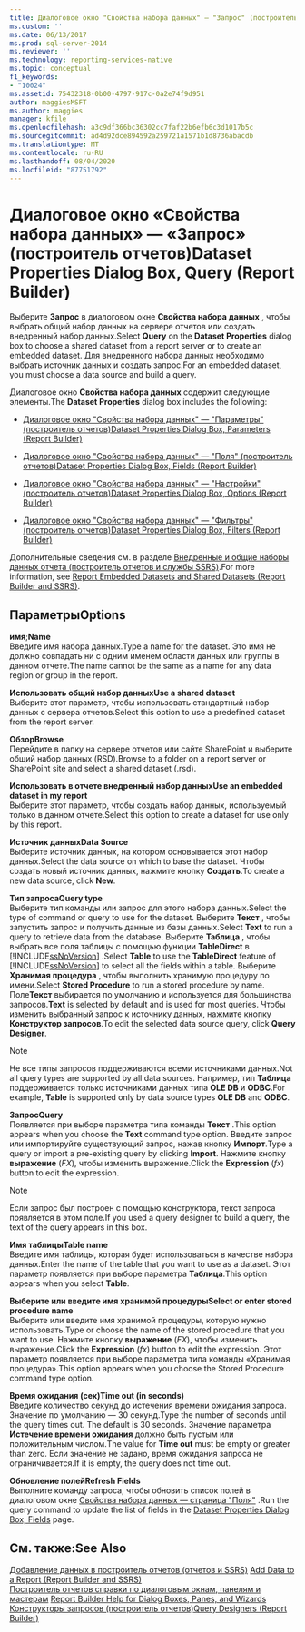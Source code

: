 ```yaml
---
title: Диалоговое окно "Свойства набора данных" — "Запрос" (построитель отчетов) | Документация Майкрософт
ms.custom: ''
ms.date: 06/13/2017
ms.prod: sql-server-2014
ms.reviewer: ''
ms.technology: reporting-services-native
ms.topic: conceptual
f1_keywords:
- "10024"
ms.assetid: 75432318-0b00-4797-917c-0a2e74f9d951
author: maggiesMSFT
ms.author: maggies
manager: kfile
ms.openlocfilehash: a3c9df366bc36302cc7faf22b6efb6c3d1017b5c
ms.sourcegitcommit: ad4d92dce894592a259721a1571b1d8736abacdb
ms.translationtype: MT
ms.contentlocale: ru-RU
ms.lasthandoff: 08/04/2020
ms.locfileid: "87751792"
---
```

# <a name="dataset-properties-dialog-box-query-report-builder"></a><span data-ttu-id="624fa-102">Диалоговое окно «Свойства набора данных» — «Запрос» (построитель отчетов)</span><span class="sxs-lookup"><span data-stu-id="624fa-102">Dataset Properties Dialog Box, Query (Report Builder)</span></span>
  <span data-ttu-id="624fa-103">Выберите **Запрос** в диалоговом окне **Свойства набора данных** , чтобы выбрать общий набор данных на сервере отчетов или создать внедренный набор данных.</span><span class="sxs-lookup"><span data-stu-id="624fa-103">Select **Query** on the **Dataset Properties** dialog box to choose a shared dataset from a report server or to create an embedded dataset.</span></span> <span data-ttu-id="624fa-104">Для внедренного набора данных необходимо выбрать источник данных и создать запрос.</span><span class="sxs-lookup"><span data-stu-id="624fa-104">For an embedded dataset, you must choose a data source and build a query.</span></span>  
  
 <span data-ttu-id="624fa-105">Диалоговое окно **Свойства набора данных** содержит следующие элементы.</span><span class="sxs-lookup"><span data-stu-id="624fa-105">The **Dataset Properties** dialog box includes the following:</span></span>  
  
-   [<span data-ttu-id="624fa-106">Диалоговое окно "Свойства набора данных" — "Параметры" (построитель отчетов)</span><span class="sxs-lookup"><span data-stu-id="624fa-106">Dataset Properties Dialog Box, Parameters &#40;Report Builder&#41;</span></span>](../dataset-properties-dialog-box-parameters-report-builder.md)  
  
-   [<span data-ttu-id="624fa-107">Диалоговое окно "Свойства набора данных" — "Поля" (построитель отчетов)</span><span class="sxs-lookup"><span data-stu-id="624fa-107">Dataset Properties Dialog Box, Fields &#40;Report Builder&#41;</span></span>](../dataset-properties-dialog-box-fields-report-builder.md)  
  
-   [<span data-ttu-id="624fa-108">Диалоговое окно "Свойства набора данных" — "Настройки" (построитель отчетов)</span><span class="sxs-lookup"><span data-stu-id="624fa-108">Dataset Properties Dialog Box, Options &#40;Report Builder&#41;</span></span>](dataset-properties-dialog-box-options-report-builder.md)  
  
-   [<span data-ttu-id="624fa-109">Диалоговое окно "Свойства набора данных" — "Фильтры" (построитель отчетов)</span><span class="sxs-lookup"><span data-stu-id="624fa-109">Dataset Properties Dialog Box, Filters &#40;Report Builder&#41;</span></span>](../dataset-properties-dialog-box-filters-report-builder.md)  
  
 <span data-ttu-id="624fa-110">Дополнительные сведения см. в разделе [Внедренные и общие наборы данных отчета (построитель отчетов и службы SSRS)](report-embedded-datasets-and-shared-datasets-report-builder-and-ssrs.md).</span><span class="sxs-lookup"><span data-stu-id="624fa-110">For more information, see [Report Embedded Datasets and Shared Datasets &#40;Report Builder and SSRS&#41;](report-embedded-datasets-and-shared-datasets-report-builder-and-ssrs.md).</span></span>  
  
## <a name="options"></a><span data-ttu-id="624fa-111">Параметры</span><span class="sxs-lookup"><span data-stu-id="624fa-111">Options</span></span>  
 <span data-ttu-id="624fa-112">**имя**;</span><span class="sxs-lookup"><span data-stu-id="624fa-112">**Name**</span></span>  
 <span data-ttu-id="624fa-113">Введите имя набора данных.</span><span class="sxs-lookup"><span data-stu-id="624fa-113">Type a name for the dataset.</span></span> <span data-ttu-id="624fa-114">Это имя не должно совпадать ни с одним именем области данных или группы в данном отчете.</span><span class="sxs-lookup"><span data-stu-id="624fa-114">The name cannot be the same as a name for any data region or group in the report.</span></span>  
  
 <span data-ttu-id="624fa-115">**Использовать общий набор данных**</span><span class="sxs-lookup"><span data-stu-id="624fa-115">**Use a shared dataset**</span></span>  
 <span data-ttu-id="624fa-116">Выберите этот параметр, чтобы использовать стандартный набор данных с сервера отчетов.</span><span class="sxs-lookup"><span data-stu-id="624fa-116">Select this option to use a predefined dataset from the report server.</span></span>  
  
 <span data-ttu-id="624fa-117">**Обзор**</span><span class="sxs-lookup"><span data-stu-id="624fa-117">**Browse**</span></span>  
 <span data-ttu-id="624fa-118">Перейдите в папку на сервере отчетов или сайте SharePoint и выберите общий набор данных (RSD).</span><span class="sxs-lookup"><span data-stu-id="624fa-118">Browse to a folder on a report server or SharePoint site and select a shared dataset (.rsd).</span></span>  
  
 <span data-ttu-id="624fa-119">**Использовать в отчете внедренный набор данных**</span><span class="sxs-lookup"><span data-stu-id="624fa-119">**Use an embedded dataset in my report**</span></span>  
 <span data-ttu-id="624fa-120">Выберите этот параметр, чтобы создать набор данных, используемый только в данном отчете.</span><span class="sxs-lookup"><span data-stu-id="624fa-120">Select this option to create a dataset for use only by this report.</span></span>  
  
 <span data-ttu-id="624fa-121">**Источник данных**</span><span class="sxs-lookup"><span data-stu-id="624fa-121">**Data Source**</span></span>  
 <span data-ttu-id="624fa-122">Выберите источник данных, на котором основывается этот набор данных.</span><span class="sxs-lookup"><span data-stu-id="624fa-122">Select the data source on which to base the dataset.</span></span> <span data-ttu-id="624fa-123">Чтобы создать новый источник данных, нажмите кнопку **Создать**.</span><span class="sxs-lookup"><span data-stu-id="624fa-123">To create a new data source, click **New**.</span></span>  
  
 <span data-ttu-id="624fa-124">**Тип запроса**</span><span class="sxs-lookup"><span data-stu-id="624fa-124">**Query type**</span></span>  
 <span data-ttu-id="624fa-125">Выберите тип команды или запрос для этого набора данных.</span><span class="sxs-lookup"><span data-stu-id="624fa-125">Select the type of command or query to use for the dataset.</span></span> <span data-ttu-id="624fa-126">Выберите **Текст** , чтобы запустить запрос и получить данные из базы данных.</span><span class="sxs-lookup"><span data-stu-id="624fa-126">Select **Text** to run a query to retrieve data from the database.</span></span> <span data-ttu-id="624fa-127">Выберите **Таблица** , чтобы выбрать все поля таблицы с помощью функции **TableDirect** в [!INCLUDE[ssNoVersion](../../includes/ssnoversion-md.md)] .</span><span class="sxs-lookup"><span data-stu-id="624fa-127">Select **Table** to use the **TableDirect** feature of [!INCLUDE[ssNoVersion](../../includes/ssnoversion-md.md)] to select all the fields within a table.</span></span> <span data-ttu-id="624fa-128">Выберите **Хранимая процедура** , чтобы выполнить хранимую процедуру по имени.</span><span class="sxs-lookup"><span data-stu-id="624fa-128">Select **Stored Procedure** to run a stored procedure by name.</span></span> <span data-ttu-id="624fa-129">Поле**Текст** выбирается по умолчанию и используется для большинства запросов.</span><span class="sxs-lookup"><span data-stu-id="624fa-129">**Text** is selected by default and is used for most queries.</span></span> <span data-ttu-id="624fa-130">Чтобы изменить выбранный запрос к источнику данных, нажмите кнопку **Конструктор запросов**.</span><span class="sxs-lookup"><span data-stu-id="624fa-130">To edit the selected data source query, click **Query Designer**.</span></span>  
  
> [!NOTE]  
>  <span data-ttu-id="624fa-131">Не все типы запросов поддерживаются всеми источниками данных.</span><span class="sxs-lookup"><span data-stu-id="624fa-131">Not all query types are supported by all data sources.</span></span> <span data-ttu-id="624fa-132">Например, тип **Таблица** поддерживается только источниками данных типа **OLE DB** и **ODBC**.</span><span class="sxs-lookup"><span data-stu-id="624fa-132">For example, **Table** is supported only by data source types **OLE DB** and **ODBC**.</span></span>  
  
 <span data-ttu-id="624fa-133">**Запрос**</span><span class="sxs-lookup"><span data-stu-id="624fa-133">**Query**</span></span>  
 <span data-ttu-id="624fa-134">Появляется при выборе параметра типа команды **Текст** .</span><span class="sxs-lookup"><span data-stu-id="624fa-134">This option appears when you choose the **Text** command type option.</span></span> <span data-ttu-id="624fa-135">Введите запрос или импортируйте существующий запрос, нажав кнопку **Импорт**.</span><span class="sxs-lookup"><span data-stu-id="624fa-135">Type a query or import a pre-existing query by clicking **Import**.</span></span> <span data-ttu-id="624fa-136">Нажмите кнопку **выражение** (*FX*), чтобы изменить выражение.</span><span class="sxs-lookup"><span data-stu-id="624fa-136">Click the **Expression** (*fx*) button to edit the expression.</span></span>  
  
> [!NOTE]  
>  <span data-ttu-id="624fa-137">Если запрос был построен с помощью конструктора, текст запроса появляется в этом поле.</span><span class="sxs-lookup"><span data-stu-id="624fa-137">If you used a query designer to build a query, the text of the query appears in this box.</span></span>  
  
 <span data-ttu-id="624fa-138">**Имя таблицы**</span><span class="sxs-lookup"><span data-stu-id="624fa-138">**Table name**</span></span>  
 <span data-ttu-id="624fa-139">Введите имя таблицы, которая будет использоваться в качестве набора данных.</span><span class="sxs-lookup"><span data-stu-id="624fa-139">Enter the name of the table that you want to use as a dataset.</span></span> <span data-ttu-id="624fa-140">Этот параметр появляется при выборе параметра **Таблица**.</span><span class="sxs-lookup"><span data-stu-id="624fa-140">This option appears when you select **Table**.</span></span>  
  
 <span data-ttu-id="624fa-141">**Выберите или введите имя хранимой процедуры**</span><span class="sxs-lookup"><span data-stu-id="624fa-141">**Select or enter stored procedure name**</span></span>  
 <span data-ttu-id="624fa-142">Выберите или введите имя хранимой процедуры, которую нужно использовать.</span><span class="sxs-lookup"><span data-stu-id="624fa-142">Type or choose the name of the stored procedure that you want to use.</span></span> <span data-ttu-id="624fa-143">Нажмите кнопку **выражение** (*FX*), чтобы изменить выражение.</span><span class="sxs-lookup"><span data-stu-id="624fa-143">Click the **Expression** (*fx*) button to edit the expression.</span></span> <span data-ttu-id="624fa-144">Этот параметр появляется при выборе параметра типа команды «Хранимая процедура».</span><span class="sxs-lookup"><span data-stu-id="624fa-144">This option appears when you choose the Stored Procedure command type option.</span></span>  
  
 <span data-ttu-id="624fa-145">**Время ожидания (сек)**</span><span class="sxs-lookup"><span data-stu-id="624fa-145">**Time out (in seconds)**</span></span>  
 <span data-ttu-id="624fa-146">Введите количество секунд до истечения времени ожидания запроса. Значение по умолчанию — 30 секунд.</span><span class="sxs-lookup"><span data-stu-id="624fa-146">Type the number of seconds until the query times out. The default is 30 seconds.</span></span> <span data-ttu-id="624fa-147">Значение параметра **Истечение времени ожидания** должно быть пустым или положительным числом.</span><span class="sxs-lookup"><span data-stu-id="624fa-147">The value for **Time out** must be empty or greater than zero.</span></span> <span data-ttu-id="624fa-148">Если значение не задано, время ожидания запроса не ограничивается.</span><span class="sxs-lookup"><span data-stu-id="624fa-148">If it is empty, the query does not time out.</span></span>  
  
 <span data-ttu-id="624fa-149">**Обновление полей**</span><span class="sxs-lookup"><span data-stu-id="624fa-149">**Refresh Fields**</span></span>  
 <span data-ttu-id="624fa-150">Выполните команду запроса, чтобы обновить список полей в диалоговом окне [Свойства набора данных — страница "Поля"](../dataset-properties-dialog-box-fields-report-builder.md) .</span><span class="sxs-lookup"><span data-stu-id="624fa-150">Run the query command to update the list of fields in the [Dataset Properties Dialog Box, Fields](../dataset-properties-dialog-box-fields-report-builder.md) page.</span></span>  
  
## <a name="see-also"></a><span data-ttu-id="624fa-151">См. также:</span><span class="sxs-lookup"><span data-stu-id="624fa-151">See Also</span></span>  
 <span data-ttu-id="624fa-152">[Добавление данных в построитель отчетов &#40;отчетов и SSRS&#41;](report-datasets-ssrs.md) </span><span class="sxs-lookup"><span data-stu-id="624fa-152">[Add Data to a Report &#40;Report Builder and SSRS&#41;](report-datasets-ssrs.md) </span></span>  
 <span data-ttu-id="624fa-153">[Построитель отчетов справки по диалоговым окнам, панелям и мастерам](../report-builder-help-for-dialog-boxes-panes-and-wizards.md) </span><span class="sxs-lookup"><span data-stu-id="624fa-153">[Report Builder Help for Dialog Boxes, Panes, and Wizards](../report-builder-help-for-dialog-boxes-panes-and-wizards.md) </span></span>  
 [<span data-ttu-id="624fa-154">Конструкторы запросов (построитель отчетов)</span><span class="sxs-lookup"><span data-stu-id="624fa-154">Query Designers &#40;Report Builder&#41;</span></span>](../query-designers-report-builder.md)  
  
  
